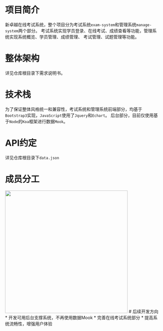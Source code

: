 # 项目简介
新卓越在线考试系统，整个项目分为考试系统`exam-system`和管理系统`manage-system`两个部分。
考试系统实现学员登录、在线考试、成绩查看等功能，管理系统实现系统概览、学员管理、成绩管理、
考试管理、试题管理等功能。
# 整体架构
详见仓库根目录下需求说明书。
# 技术栈
为了保证整体风格统一和兼容性，考试系统和管理系统前端部分，均基于`Bootstrap3`实现，`JavaScript`使用了`Jquery`和`Echart`。
后台部分，目前仅使用基于`Node`的`Koa`框架进行数据`Mook`。
# API约定
详见仓库根目录下`data.json`
# 成员分工
<img src="http://123.206.204.163:2333/media/member-division.jpg" width = "400px"/>
# 后续开发方向
* 开发可用后台支撑系统，不再使用数据Mook
* 完善在线考试系统部分
* 提高系统流畅性，增强用户体验

